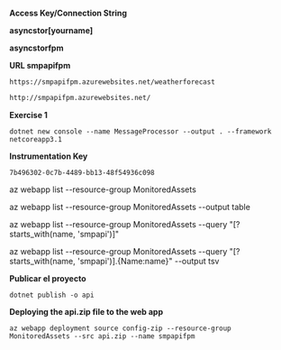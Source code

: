 **Access Key/Connection String**

**asyncstor[yourname]**

**asyncstorfpm**

**URL smpapifpm**

````
https://smpapifpm.azurewebsites.net/weatherforecast
````



```bash
http://smpapifpm.azurewebsites.net/
```

**Exercise 1**

```
dotnet new console --name MessageProcessor --output . --framework netcoreapp3.1
```

**Instrumentation Key**

````
7b496302-0c7b-4489-bb13-48f54936c098
````

az webapp list --resource-group MonitoredAssets

az webapp list --resource-group MonitoredAssets --output table

az webapp list --resource-group MonitoredAssets --query "[?starts_with(name, 'smpapi')]"

az webapp list --resource-group MonitoredAssets --query "[?starts_with(name, 'smpapi')].{Name:name}" --output tsv



**Publicar el proyecto**

````
dotnet publish -o api
````



**Deploying the api.zip file to the web app**

````
az webapp deployment source config-zip --resource-group MonitoredAssets --src api.zip --name smpapifpm
````

